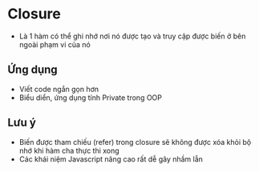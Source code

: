 # Closure
- Là 1 hàm có thể ghi nhớ nơi nó được tạo và truy cập được biến ở bên ngoài phạm vi của nó


## Ứng dụng
- Viết code ngắn gọn hơn
- Biểu diển, ứng dụng tính Private trong OOP

## Lưu ý
- Biến được tham chiếu (refer) trong closure sẽ không được xóa khỏi bộ nhớ khi hàm cha thực thi xong
- Các khái niệm Javascript nâng cao rất dễ gây nhầm lẫn